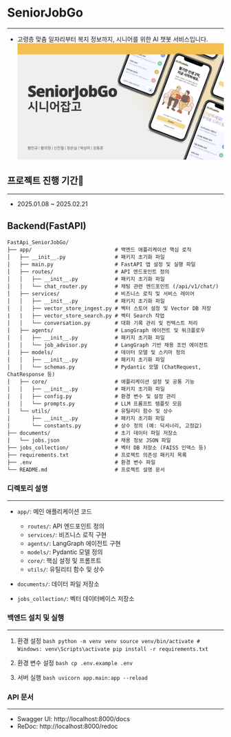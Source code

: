 # SeniorJobGo
---
- 고령층 맞춤 일자리부터 복지 정보까지, 시니어를 위한 AI 챗봇 서비스입니다.
![시니어잡고 이미지](./images/Senior_JobGo.png)

## 프로젝트 진행 기간📅
---
- 2025.01.08 ~ 2025.02.21

## Backend(FastAPI)
```plaintext
FastApi_SeniorJobGo/
├── app/                           # 백엔드 애플리케이션 핵심 로직
│   ├── __init__.py                # 패키지 초기화 파일
│   ├── main.py                    # FastAPI 앱 설정 및 실행 파일
│   ├── routes/                    # API 엔드포인트 정의
│   │   ├── __init__.py            # 패키지 초기화 파일
│   │   └── chat_router.py         # 채팅 관련 엔드포인트 (/api/v1/chat/)
│   ├── services/                  # 비즈니스 로직 및 서비스 레이어
│   │   ├── __init__.py            # 패키지 초기화 파일
│   │   ├── vector_store_ingest.py # 벡터 스토어 설정 및 Vector DB 저장
|   |   ├── vector_store_search.py # 벡터 Search 작업
│   │   └── conversation.py        # 대화 기록 관리 및 컨텍스트 처리
│   ├── agents/                    # LangGraph 에이전트 및 워크플로우
│   │   ├── __init__.py            # 패키지 초기화 파일
│   │   └── job_advisor.py         # LangGraph 기반 채용 조언 에이전트
│   ├── models/                    # 데이터 모델 및 스키마 정의
│   │   ├── __init__.py            # 패키지 초기화 파일
│   │   └── schemas.py             # Pydantic 모델 (ChatRequest, ChatResponse 등)
│   ├── core/                      # 애플리케이션 설정 및 공통 기능
│   │   ├── __init__.py            # 패키지 초기화 파일
│   │   ├── config.py              # 환경 변수 및 설정 관리
│   │   └── prompts.py             # LLM 프롬프트 템플릿 모음
│   └── utils/                     # 유틸리티 함수 및 상수
│       ├── __init__.py            # 패키지 초기화 파일
│       └── constants.py           # 상수 정의 (예: 딕셔너리, 고정값)
├── documents/                     # 초기 데이터 파일 저장소
│   └── jobs.json                  # 채용 정보 JSON 파일
├── jobs_collection/               # 벡터 DB 저장소 (FAISS 인덱스 등)
├── requirements.txt               # 프로젝트 의존성 패키지 목록
├── .env                           # 환경 변수 파일
└── README.md                      # 프로젝트 설명 문서
```

### 디렉토리 설명
---
- `app/`: 메인 애플리케이션 코드
  - `routes/`: API 엔드포인트 정의
  - `services/`: 비즈니스 로직 구현
  - `agents/`: LangGraph 에이전트 구현
  - `models/`: Pydantic 모델 정의
  - `core/`: 핵심 설정 및 프롬프트
  - `utils/`: 유틸리티 함수 및 상수

- `documents/`: 데이터 파일 저장소
- `jobs_collection/`: 벡터 데이터베이스 저장소


### 백엔드 설치 및 실행
---
1. 환경 설정
`bash
python -m venv venv
source venv/bin/activate # Windows: venv\Scripts\activate
pip install -r requirements.txt`

2. 환경 변수 설정
`bash
cp .env.example .env`

3. 서버 실행
`bash
uvicorn app.main:app --reload`

### API 문서
---
- Swagger UI: http://localhost:8000/docs
- ReDoc: http://localhost:8000/redoc
